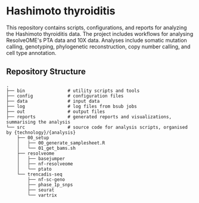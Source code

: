 # Hashimoto thyroiditis

This repository contains scripts, configurations, and reports for analyzing the Hashimoto thyroiditis data. The project includes workflows for analysing ResolveOME's PTA data and 10X data. Analyses include somatic mutation calling, genotyping, phylogenetic reconstruction, copy number calling, and cell type annotation.

## Repository Structure

```
.
├── bin                # utility scripts and tools
├── config             # configuration files
├── data               # input data
├── log                # log files from bsub jobs
├── out                # output files
├── reports            # generated reports and visualizations, summarising the analysis
└── src                # source code for analysis scripts, organised by {technology}/{analysis}
    ├── 00_setup
    │   ├── 00_generate_samplesheet.R
    │   └── 01_get_bams.sh
    ├── resolveome
    │   ├── basejumper
    │   ├── nf-resolveome
    │   └── ptato
    └── trencadis-seq
        ├── nf-sc-geno
        ├── phase_1p_snps
        ├── seurat
        └── vartrix
```
